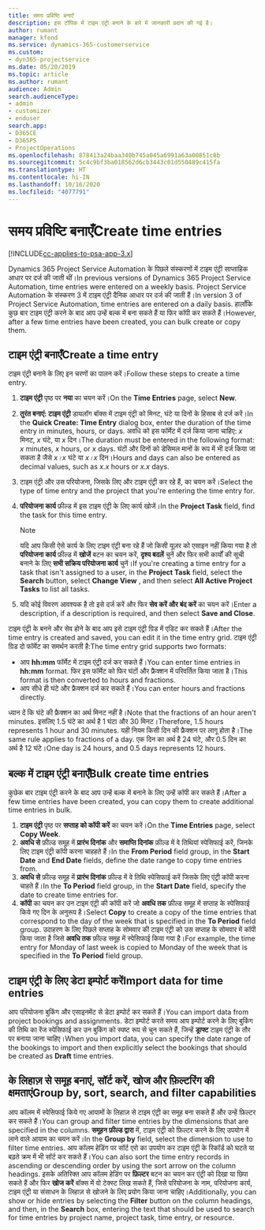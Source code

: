 ```yaml
---
title: समय प्रविष्टि बनाएँ
description: इस टॉपिक में टाइम एंट्री बनाने के बारे में जानकारी प्रदान की गई है।
author: rumant
manager: kfend
ms.service: dynamics-365-customerservice
ms.custom:
- dyn365-projectservice
ms.date: 05/20/2019
ms.topic: article
ms.author: rumant
audience: Admin
search.audienceType:
- admin
- customizer
- enduser
search.app:
- D365CE
- D365PS
- ProjectOperations
ms.openlocfilehash: 878413a24baa340b745a045a6991a63a00851c8b
ms.sourcegitcommit: 5c4c9bf3ba018562d6cb3443c01d550489c415fa
ms.translationtype: HT
ms.contentlocale: hi-IN
ms.lasthandoff: 10/16/2020
ms.locfileid: "4077791"
---
```

# <a name="create-time-entries"></a><span data-ttu-id="9a479-103">समय प्रविष्टि बनाएँ</span><span class="sxs-lookup"><span data-stu-id="9a479-103">Create time entries</span></span>

[!INCLUDE[cc-applies-to-psa-app-3.x](../includes/cc-applies-to-psa-app-3x.md)]

<span data-ttu-id="9a479-104">Dynamics 365 Project Service Automation के पिछले संस्करणों में टाइम एंट्री साप्ताहिक आधार पर दर्ज की जाती थीं।</span><span class="sxs-lookup"><span data-stu-id="9a479-104">In previous versions of Dynamics 365 Project Service Automation, time entries were entered on a weekly basis.</span></span> <span data-ttu-id="9a479-105">Project Service Automation के संस्करण 3 में टाइम एंट्री दैनिक आधार पर दर्ज की जाती हैं।</span><span class="sxs-lookup"><span data-stu-id="9a479-105">In version 3 of Project Service Automation, time entries are entered on a daily basis.</span></span> <span data-ttu-id="9a479-106">हालाँकि कुछ बार टाइम एंट्री करने के बाद आप उन्हें बल्क में बना सकते हैं या फिर कॉपी कर सकते हैं।</span><span class="sxs-lookup"><span data-stu-id="9a479-106">However, after a few time entries have been created, you can bulk create or copy them.</span></span>

## <a name="create-a-time-entry"></a><span data-ttu-id="9a479-107">टाइम एंट्री बनाएँ</span><span class="sxs-lookup"><span data-stu-id="9a479-107">Create a time entry</span></span>

<span data-ttu-id="9a479-108">टाइम एंट्री बनाने के लिए इन चरणों का पालन करें।</span><span class="sxs-lookup"><span data-stu-id="9a479-108">Follow these steps to create a time entry.</span></span>

1. <span data-ttu-id="9a479-109">**टाइम एंट्री** पृष्ठ पर **नया** का चयन करें।</span><span class="sxs-lookup"><span data-stu-id="9a479-109">On the **Time Entries** page, select **New**.</span></span>
2. <span data-ttu-id="9a479-110">**तुरंत बनाएं: टाइम एंट्री** डायलॉग बॉक्स में टाइम एंट्री को मिनट, घंटे या दिनों के हिसाब से दर्ज करें।</span><span class="sxs-lookup"><span data-stu-id="9a479-110">In the **Quick Create: Time Entry** dialog box, enter the duration of the time entry in minutes, hours, or days.</span></span> <span data-ttu-id="9a479-111">अवधि को इस फॉर्मेट में दर्ज किया जाना चाहिए: *x* मिनट, *x* घंटे, या *x* दिन।</span><span class="sxs-lookup"><span data-stu-id="9a479-111">The duration must be entered in the following format: *x* minutes, *x* hours, or *x* days.</span></span> <span data-ttu-id="9a479-112">घंटों और दिनों को डेसिमल मानों के रूप में भी दर्ज किया जा सकता है जैसे *x।x* घंटे या *x।x* दिन।</span><span class="sxs-lookup"><span data-stu-id="9a479-112">Hours and days can also be entered as decimal values, such as *x.x* hours or *x.x* days.</span></span>
3. <span data-ttu-id="9a479-113">टाइम एंट्री और उस परियोजना, जिसके लिए और टाइम एंट्री कर रहे हैं, का चयन करें।</span><span class="sxs-lookup"><span data-stu-id="9a479-113">Select the type of time entry and the project that you're entering the time entry for.</span></span>
4. <span data-ttu-id="9a479-114">**परियोजना कार्य** फ़ील्ड में इस टाइम एंट्री के लिए कार्य खोजें।</span><span class="sxs-lookup"><span data-stu-id="9a479-114">In the **Project Task** field, find the task for this time entry.</span></span>

    > [!NOTE]
    > <span data-ttu-id="9a479-115">यदि आप किसी ऐसे कार्य के लिए टाइम एंट्री बना रहे हैं जो किसी यूज़र को एसाइन नहीं किया गया है तो **परियोजना कार्य** फ़ील्ड में **खोजें** बटन का चयन करें, **दृश्य बदलें** चुनें और फिर सभी कार्यों की सूची बनाने के लिए **सभी सक्रिय परियोजना कार्य** चुनें।</span><span class="sxs-lookup"><span data-stu-id="9a479-115">If you're creating a time entry for a task that isn't assigned to a user, in the **Project Task** field, select the **Search** button, select **Change View** , and then select **All Active Project Tasks** to list all tasks.</span></span>

5. <span data-ttu-id="9a479-116">यदि कोई विवरण आवश्यक है तो इसे दर्ज करें और फिर **सेव करें और बंद करें** का चयन करें।</span><span class="sxs-lookup"><span data-stu-id="9a479-116">Enter a description, if a description is required, and then select **Save and Close**.</span></span>

<span data-ttu-id="9a479-117">टाइम एंट्री के बनने और सेव होने के बाद आप इसे टाइम एंट्री ग्रिड में एडिट कर सकते हैं।</span><span class="sxs-lookup"><span data-stu-id="9a479-117">After the time entry is created and saved, you can edit it in the time entry grid.</span></span> <span data-ttu-id="9a479-118">टाइम एंट्री ग्रिड दो फॉर्मेट का समर्थन करती है:</span><span class="sxs-lookup"><span data-stu-id="9a479-118">The time entry grid supports two formats:</span></span>

- <span data-ttu-id="9a479-119">आप **hh:mm** फॉर्मेट में टाइम एंट्री दर्ज कर सकते हैं।</span><span class="sxs-lookup"><span data-stu-id="9a479-119">You can enter time entries in **hh:mm** format.</span></span> <span data-ttu-id="9a479-120">फिर इस फॉर्मेट को फिर घंटों और फ्रैक्शन में परिवर्तित किया जाता है।</span><span class="sxs-lookup"><span data-stu-id="9a479-120">This format is then converted to hours and fractions.</span></span>
- <span data-ttu-id="9a479-121">आप सीधे ही घंटे और फ्रैक्शन दर्ज कर सकते हैं।</span><span class="sxs-lookup"><span data-stu-id="9a479-121">You can enter hours and fractions directly.</span></span>

<span data-ttu-id="9a479-122">ध्यान दें कि घंटे की फ्रैक्शन का अर्थ मिनट नहीं है।</span><span class="sxs-lookup"><span data-stu-id="9a479-122">Note that the fractions of an hour aren't minutes.</span></span> <span data-ttu-id="9a479-123">इसलिए 1.5 घंटे का अर्थ है 1 घंटा और 30 मिनट।</span><span class="sxs-lookup"><span data-stu-id="9a479-123">Therefore, 1.5 hours represents 1 hour and 30 minutes.</span></span> <span data-ttu-id="9a479-124">यही नियम किसी दिन की फ्रैक्शन पर लागू होता है।</span><span class="sxs-lookup"><span data-stu-id="9a479-124">The same rule applies to fractions of a day.</span></span> <span data-ttu-id="9a479-125">एक दिन का अर्थ है 24 घंटे, और 0.5 दिन का अर्थ है 12 घंटे।</span><span class="sxs-lookup"><span data-stu-id="9a479-125">One day is 24 hours, and 0.5 days represents 12 hours.</span></span>

## <a name="bulk-create-time-entries"></a><span data-ttu-id="9a479-126">बल्क में टाइम एंट्री बनाएँ</span><span class="sxs-lookup"><span data-stu-id="9a479-126">Bulk create time entries</span></span>

<span data-ttu-id="9a479-127">कुछेक बार टाइम एंट्री करने के बाद आप उन्हें बल्क में बनाने के लिए उन्हें कॉपी कर सकते हैं।</span><span class="sxs-lookup"><span data-stu-id="9a479-127">After a few time entries have been created, you can copy them to create additional time entries in bulk.</span></span>

1. <span data-ttu-id="9a479-128">**टाइम एंट्री** पृष्ठ पर **सप्ताह को कॉपी करें** का चयन करें।</span><span class="sxs-lookup"><span data-stu-id="9a479-128">On the **Time Entries** page, select **Copy Week**.</span></span>
2. <span data-ttu-id="9a479-129">**अवधि से** फ़ील्ड समूह में **प्रारंभ दिनांक** और **समाप्ति दिनांक** फ़ील्ड में वे तिथियां स्पेसिफाई करें, जिनके लिए टाइम एंट्री कॉपी करना चाहहते हैं।</span><span class="sxs-lookup"><span data-stu-id="9a479-129">In the **From Period** field group, in the **Start Date** and **End Date** fields, define the date range to copy time entries from.</span></span>
3. <span data-ttu-id="9a479-130">**अवधि से** फ़ील्ड समूह में **प्रारंभ दिनांक** फ़ील्ड में वे तिथि स्पेसिफाई करें जिसके लिए एंट्री कॉपी करना चाहते हैं।</span><span class="sxs-lookup"><span data-stu-id="9a479-130">In the **To Period** field group, in the **Start Date** field, specify the date to create time entries for.</span></span>
4. <span data-ttu-id="9a479-131">**कॉपी** का चयन कर उन टाइम एंट्री की कॉपी करें जो **अवधि तक** फ़ील्ड समूह में सप्ताह के स्पेसिफाई किये गए दिन के अनुरूप है।</span><span class="sxs-lookup"><span data-stu-id="9a479-131">Select **Copy** to create a copy of the time entries that correspond to the day of the week that is specified in the **To Period** field group.</span></span> <span data-ttu-id="9a479-132">उदाहरण के लिए पिछले सप्ताह के सोमवार की टाइम एंट्री को उस सप्ताह के सोमवार में कॉपी किया जाता है जिसे **अवधि तक** फ़ील्ड समूह में स्पेसिफाई किया गया है।</span><span class="sxs-lookup"><span data-stu-id="9a479-132">For example, the time entry for Monday of last week is copied to Monday of the week that is specified in the **To Period** field group.</span></span>

## <a name="import-data-for-time-entries"></a><span data-ttu-id="9a479-133">टाइम एंट्री के लिए डेटा इम्पोर्ट करें</span><span class="sxs-lookup"><span data-stu-id="9a479-133">Import data for time entries</span></span>

<span data-ttu-id="9a479-134">आप परियोजना बुकिंग और एसाइनमेंट से डेटा इम्पोर्ट कर सकते हैं।</span><span class="sxs-lookup"><span data-stu-id="9a479-134">You can import data from project bookings and assignments.</span></span> <span data-ttu-id="9a479-135">डेटा इम्पोर्ट करते समय आप इम्पोर्ट करने के लिए बुकिंग की तिथि का रेंज स्पेसिफाई कर उन बुकिंग को स्पष्ट रूप से चुन सकते हैं, जिन्हें **ड्राफ्ट** टाइम एंट्री के तौर पर बनाया जाना चाहिए।</span><span class="sxs-lookup"><span data-stu-id="9a479-135">When you import data, you can specify the date range of the bookings to import and then explicitly select the bookings that should be created as **Draft** time entries.</span></span>

## <a name="group-by-sort-search-and-filter-capabilities"></a><span data-ttu-id="9a479-136">के लिहाज़ से समूह बनाएं, सॉर्ट करें, खोज और फ़िल्टरिंग की क्षमताएं</span><span class="sxs-lookup"><span data-stu-id="9a479-136">Group by, sort, search, and filter capabilities</span></span>

<span data-ttu-id="9a479-137">आप कॉलम में स्पेसिफाई किये गए आयामों के लिहाज़ से टाइम एंट्री का समूह बना सकते हैं और उन्हें फ़िल्टर कर सकते हैं।</span><span class="sxs-lookup"><span data-stu-id="9a479-137">You can group and filter time entries by the dimensions that are specified in the columns.</span></span> <span data-ttu-id="9a479-138">**समूहन फ़ील्ड द्वारा** में, टाइम एंट्री को फ़िल्टर करने के लिए उपयोग में लाने वाले आयाम का चयन करें।</span><span class="sxs-lookup"><span data-stu-id="9a479-138">In the **Group by** field, select the dimension to use to filter time entries.</span></span> <span data-ttu-id="9a479-139">आप कॉलम हेडिंग पर सॉर्ट एरो का उपयोग कर टाइम एंट्री के रिकॉर्ड को घटते या बढ़ते क्रम में भी सॉर्ट कर सकते हैं।</span><span class="sxs-lookup"><span data-stu-id="9a479-139">You can also sort the time entry records in ascending or descending order by using the sort arrow on the column headings.</span></span> <span data-ttu-id="9a479-140">इसके अतिरिक्त आप कॉलम हेडिंग पर **फ़िल्टर** बटन का चयन कर एंट्री को दिखा या छिपा सकते हैं और फिर **खोज करें** बॉक्स में वो टेक्स्ट लिख सकते हैं, जिसे परियोजना के नाम, परियोजना कार्य, टाइम एंट्री या संसाधन के लिहाज़ से खोजने के लिए प्रयोग किया जाना चाहिए।</span><span class="sxs-lookup"><span data-stu-id="9a479-140">Additionally, you can show or hide entries by selecting the **Filter** button on the column headings, and then, in the **Search** box, entering the text that should be used to search for time entries by project name, project task, time entry, or resource.</span></span>

